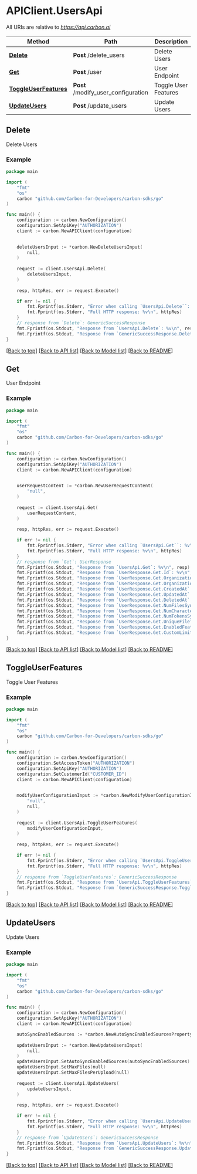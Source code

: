 # APIClient.UsersApi

All URIs are relative to *https://api.carbon.ai*

Method | Path | Description
------------- | ------------- | -------------
[**Delete**](UsersApi.md#Delete) | **Post** /delete_users | Delete Users
[**Get**](UsersApi.md#Get) | **Post** /user | User Endpoint
[**ToggleUserFeatures**](UsersApi.md#ToggleUserFeatures) | **Post** /modify_user_configuration | Toggle User Features
[**UpdateUsers**](UsersApi.md#UpdateUsers) | **Post** /update_users | Update Users



## Delete

Delete Users

### Example

```go
package main

import (
    "fmt"
    "os"
    carbon "github.com/Carbon-for-Developers/carbon-sdks/go"
)

func main() {
    configuration := carbon.NewConfiguration()
    configuration.SetApiKey("AUTHORIZATION")
    client := carbon.NewAPIClient(configuration)

    
    deleteUsersInput := *carbon.NewDeleteUsersInput(
        null,
    )
    
    request := client.UsersApi.Delete(
        deleteUsersInput,
    )
    
    resp, httpRes, err := request.Execute()

    if err != nil {
        fmt.Fprintf(os.Stderr, "Error when calling `UsersApi.Delete``: %v\n", err)
        fmt.Fprintf(os.Stderr, "Full HTTP response: %v\n", httpRes)
    }
    // response from `Delete`: GenericSuccessResponse
    fmt.Fprintf(os.Stdout, "Response from `UsersApi.Delete`: %v\n", resp)
    fmt.Fprintf(os.Stdout, "Response from `GenericSuccessResponse.Delete.Success`: %v\n", resp.Success)
}
```

[[Back to top]](#) [[Back to API list]](../README.md#documentation-for-api-endpoints)
[[Back to Model list]](../README.md#documentation-for-models)
[[Back to README]](../README.md)


## Get

User Endpoint

### Example

```go
package main

import (
    "fmt"
    "os"
    carbon "github.com/Carbon-for-Developers/carbon-sdks/go"
)

func main() {
    configuration := carbon.NewConfiguration()
    configuration.SetApiKey("AUTHORIZATION")
    client := carbon.NewAPIClient(configuration)

    
    userRequestContent := *carbon.NewUserRequestContent(
        "null",
    )
    
    request := client.UsersApi.Get(
        userRequestContent,
    )
    
    resp, httpRes, err := request.Execute()

    if err != nil {
        fmt.Fprintf(os.Stderr, "Error when calling `UsersApi.Get``: %v\n", err)
        fmt.Fprintf(os.Stderr, "Full HTTP response: %v\n", httpRes)
    }
    // response from `Get`: UserResponse
    fmt.Fprintf(os.Stdout, "Response from `UsersApi.Get`: %v\n", resp)
    fmt.Fprintf(os.Stdout, "Response from `UserResponse.Get.Id`: %v\n", resp.Id)
    fmt.Fprintf(os.Stdout, "Response from `UserResponse.Get.OrganizationId`: %v\n", resp.OrganizationId)
    fmt.Fprintf(os.Stdout, "Response from `UserResponse.Get.OrganizationSuppliedUserId`: %v\n", resp.OrganizationSuppliedUserId)
    fmt.Fprintf(os.Stdout, "Response from `UserResponse.Get.CreatedAt`: %v\n", resp.CreatedAt)
    fmt.Fprintf(os.Stdout, "Response from `UserResponse.Get.UpdatedAt`: %v\n", resp.UpdatedAt)
    fmt.Fprintf(os.Stdout, "Response from `UserResponse.Get.DeletedAt`: %v\n", resp.DeletedAt)
    fmt.Fprintf(os.Stdout, "Response from `UserResponse.Get.NumFilesSynced`: %v\n", resp.NumFilesSynced)
    fmt.Fprintf(os.Stdout, "Response from `UserResponse.Get.NumCharactersSynced`: %v\n", resp.NumCharactersSynced)
    fmt.Fprintf(os.Stdout, "Response from `UserResponse.Get.NumTokensSynced`: %v\n", resp.NumTokensSynced)
    fmt.Fprintf(os.Stdout, "Response from `UserResponse.Get.UniqueFileTags`: %v\n", resp.UniqueFileTags)
    fmt.Fprintf(os.Stdout, "Response from `UserResponse.Get.EnabledFeatures`: %v\n", resp.EnabledFeatures)
    fmt.Fprintf(os.Stdout, "Response from `UserResponse.Get.CustomLimits`: %v\n", resp.CustomLimits)
}
```

[[Back to top]](#) [[Back to API list]](../README.md#documentation-for-api-endpoints)
[[Back to Model list]](../README.md#documentation-for-models)
[[Back to README]](../README.md)


## ToggleUserFeatures

Toggle User Features

### Example

```go
package main

import (
    "fmt"
    "os"
    carbon "github.com/Carbon-for-Developers/carbon-sdks/go"
)

func main() {
    configuration := carbon.NewConfiguration()
    configuration.SetAccessToken("AUTHORIZATION")
    configuration.SetApiKey("AUTHORIZATION")
    configuration.SetCustomerId("CUSTOMER_ID")
    client := carbon.NewAPIClient(configuration)

    
    modifyUserConfigurationInput := *carbon.NewModifyUserConfigurationInput(
        "null",
        null,
    )
    
    request := client.UsersApi.ToggleUserFeatures(
        modifyUserConfigurationInput,
    )
    
    resp, httpRes, err := request.Execute()

    if err != nil {
        fmt.Fprintf(os.Stderr, "Error when calling `UsersApi.ToggleUserFeatures``: %v\n", err)
        fmt.Fprintf(os.Stderr, "Full HTTP response: %v\n", httpRes)
    }
    // response from `ToggleUserFeatures`: GenericSuccessResponse
    fmt.Fprintf(os.Stdout, "Response from `UsersApi.ToggleUserFeatures`: %v\n", resp)
    fmt.Fprintf(os.Stdout, "Response from `GenericSuccessResponse.ToggleUserFeatures.Success`: %v\n", resp.Success)
}
```

[[Back to top]](#) [[Back to API list]](../README.md#documentation-for-api-endpoints)
[[Back to Model list]](../README.md#documentation-for-models)
[[Back to README]](../README.md)


## UpdateUsers

Update Users

### Example

```go
package main

import (
    "fmt"
    "os"
    carbon "github.com/Carbon-for-Developers/carbon-sdks/go"
)

func main() {
    configuration := carbon.NewConfiguration()
    configuration.SetApiKey("AUTHORIZATION")
    client := carbon.NewAPIClient(configuration)

    autoSyncEnabledSources := *carbon.NewAutoSyncEnabledSourcesProperty()
    
    updateUsersInput := *carbon.NewUpdateUsersInput(
        null,
    )
    updateUsersInput.SetAutoSyncEnabledSources(autoSyncEnabledSources)
    updateUsersInput.SetMaxFiles(null)
    updateUsersInput.SetMaxFilesPerUpload(null)
    
    request := client.UsersApi.UpdateUsers(
        updateUsersInput,
    )
    
    resp, httpRes, err := request.Execute()

    if err != nil {
        fmt.Fprintf(os.Stderr, "Error when calling `UsersApi.UpdateUsers``: %v\n", err)
        fmt.Fprintf(os.Stderr, "Full HTTP response: %v\n", httpRes)
    }
    // response from `UpdateUsers`: GenericSuccessResponse
    fmt.Fprintf(os.Stdout, "Response from `UsersApi.UpdateUsers`: %v\n", resp)
    fmt.Fprintf(os.Stdout, "Response from `GenericSuccessResponse.UpdateUsers.Success`: %v\n", resp.Success)
}
```

[[Back to top]](#) [[Back to API list]](../README.md#documentation-for-api-endpoints)
[[Back to Model list]](../README.md#documentation-for-models)
[[Back to README]](../README.md)


